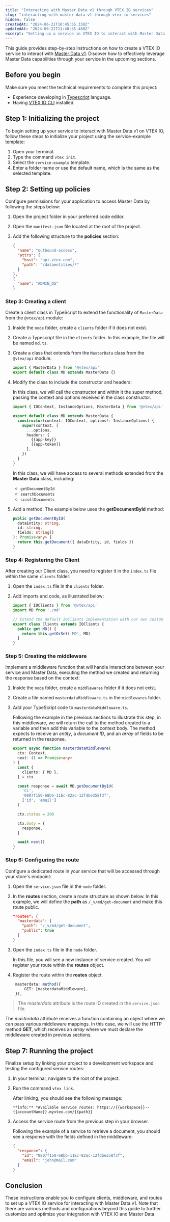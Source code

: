 ```yaml
---
title: "Interacting with Master Data v1 through VTEX IO services"
slug: "interacting-with-master-data-v1-through-vtex-io-services"
hidden: false
createdAt: "2024-06-21T10:45:55.338Z"
updatedAt: "2024-06-21T11:40:35.480Z"
excerpt: "Setting up a service in VTEX IO to interact with Master Data v1."
---
```


This guide provides step-by-step instructions on how to create a VTEX IO service to interact with [Master Data v1](https://help.vtex.com/en/tutorial/master-data--4otjBnR27u4WUIciQsmkAw). Discover how to effectively leverage Master Data capabilities through your service in the upcoming sections.

## Before you begin

Make sure you meet the technical requirements to complete this project:

* Experience developing in [Typescript](https://www.typescriptlang.org/) language.
* Having [VTEX IO CLI](https://developers.vtex.com/docs/guides/vtex-io-documentation-vtex-io-cli-install) installed.

## Step 1: Initializing the project

To begin setting up your service to interact with Master Data v1 on VTEX IO, follow these steps to initialize your project using the service-example template:

1. Open your terminal.
2. Type the command `vtex init`.
3. Select the `service-example` template.
4. Enter a folder name or use the default name, which is the same as the selected template.

## Step 2: Setting up policies

Configure permissions for your application to access Master Data by following the steps below:

1. Open the project folder in your preferred code editor.
2. Open the `manifest.json` file located at the root of the project.
3. Add the following structure to the **policies** section:

    ```json
    {
      "name": "outbound-access",
      "attrs": {
        "host": "api.vtex.com",
        "path": "/dataentities/*"
      }
    },
    {
      "name": "ADMIN_DS"
    }
    ```

### Step 3: Creating a client

Create a client class in TypeScript to extend the functionality of `MasterData` from the `@vtex/api` module:

1. Inside the `node` folder, create a `clients` folder if it does not exist.
2. Create a Typescript file in the `clients` folder. In this example, the file will be named `md.ts`.
3. Create a class that extends from the `MasterData` class from the `@vtex/api` module.

   ```typescript
   import { MasterData } from '@vtex/api'
   export default class MD extends MasterData {}
   ```

4. Modify the class to include the constructor and headers:

   In this class, we will call the constructor and within it the super method, passing the context and options received in the class constructor.

   ```typescript
   import { IOContext, InstanceOptions, MasterData } from '@vtex/api'

   export default class MD extends MasterData {
     constructor(context: IOContext, options?: InstanceOptions) {
       super(context, {
         ...options,
         headers: {
           {{app-key}}
           {{app-token}}
         },
       })
     }
   }
   ```

   In this class, we will have access to several methods extended from the **Master Data** class, including:

   - `getDocumentById`
   - `searchDocuments`
   - `scrollDocuments`

5. Add a method. The example below uses the **getDocumentById** method:

   ```typescript
   public getDocumentById(
     dataEntity: string,
     id: string,
     fields: string[]
   ): Promise<any> {
     return this.getDocument({ dataEntity, id, fields })
   }
   ```

### Step 4: Registering the Client

After creating our Client class, you need to register it in the `index.ts` file within the same `clients` folder:

1. Open the `index.ts` file in the `clients` folder.
2. Add imports and code, as illustrated below:

   ```typescript
   import { IOClients } from '@vtex/api'
   import MD from './md'
   
   // Extend the default IOClients implementation with our own custom clients
   export class Clients extends IOClients {
     public get MD() {
       return this.getOrSet('MD', MD)
     }
   }
   ```

### Step 5: Creating the middleware

Implement a middleware function that will handle interactions between your service and Master Data, executing the method we created and returning the response based on the context:

1. Inside the `node` folder, create a `middlewares` folder if it does not exist.
2. Create a file named `masterdataMiddleware.ts` in the `middlewares` folder.
3. Add your TypeScript code to `masterdataMiddleware.ts`.

   Following the example in the previous sections to illustrate this step, in this middleware, we will return the call to the method created to a variable and then add this variable to the context body. The method expects to receive an *entity*, a *document ID*, and an *array* of fields to be returned in the response.

   ```typescript
   export async function masterdataMiddleware(
     ctx: Context,
     next: () => Promise<any>
   ) {
     const {
       clients: { MD },
     } = ctx

     const response = await MD.getDocumentById(
       'CL',
       '0807f150-68bb-11Ec-82ac-12fdbe358f3f',
       ['id', 'email']
     )

     ctx.status = 200

     ctx.body = {
       response,
     }

     await next()
   }
   ```

### Step 6: Configuring the route

Configure a dedicated route in your service that will be accessed through your store's endpoint:

1. Open the `service.json` file in the `node` folder.
2. In the **routes** section, create a route structure as shown below. In this example, we will define the **path** as `/_v/md/get-document` and make this route public.

    ```json
    "routes": {
      "masterdata": {
        "path": "/_v/md/get-document",
        "public": true
      }
    }
    ```

3. Open the `index.ts` file in the `node` folder.

   In this file, you will see a new instance of service created. You will register your route within the **routes** object.

4. Register the route  within the **routes** object.

   ```typescript
    masterdata: method({
	    GET: [masterdataMiddleware],
    }),
   ```

> The *masterdata* attribute is the route ID created in the `service.json` file.

The *masterdata* attribute receives a function containing an object where we can pass various middleware mappings. In this case, we will use the HTTP method **GET**, which receives an *array* where we must declare the middleware created in previous sections.

## Step 7: Running the project

Finalize setup by linking your project to a development workspace and testing the configured service routes:

1. In your terminal, navigate to the root of the project.
2. Run the command `vtex link`.

   After linking, you should see the following message:
   
   ```
   **info:** *Available service routes: https://{{workspace}}--{{accountName}}.myvtex.com/{{path}}
   ```

3. Access the service route from the previous step in your browser.

   Following the example of a service to retrieve a document, you should see a response with the fields defined in the middleware:

    ```json
    {
      "response": {
        "id": "0807f150-68bb-11Ec-82ac-12fdbe358f3f",
        "email": "john@mail.com"
      }
    }
    ```
## Conclusion

These instructions enable you to configure clients, middleware, and routes to set up a VTEX IO service for interacting with Master Data v1. Note that there are various methods and configurations beyond this guide to further customize and optimize your integration with VTEX IO and Master Data.

